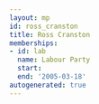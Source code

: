 ```yaml
---
layout: mp
id: ross_cranston
title: Ross Cranston
memberships:
- id: lab
  name: Labour Party
  start: 
  end: '2005-03-18'
autogenerated: true
---
```

